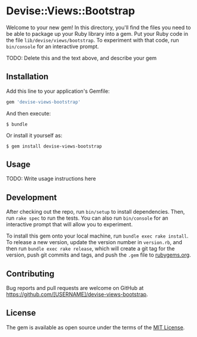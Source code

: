# Devise::Views::Bootstrap

Welcome to your new gem! In this directory, you'll find the files you need to be able to package up your Ruby library into a gem. Put your Ruby code in the file `lib/devise/views/bootstrap`. To experiment with that code, run `bin/console` for an interactive prompt.

TODO: Delete this and the text above, and describe your gem

## Installation

Add this line to your application's Gemfile:

```ruby
gem 'devise-views-bootstrap'
```

And then execute:

    $ bundle

Or install it yourself as:

    $ gem install devise-views-bootstrap

## Usage

TODO: Write usage instructions here

## Development

After checking out the repo, run `bin/setup` to install dependencies. Then, run `rake spec` to run the tests. You can also run `bin/console` for an interactive prompt that will allow you to experiment.

To install this gem onto your local machine, run `bundle exec rake install`. To release a new version, update the version number in `version.rb`, and then run `bundle exec rake release`, which will create a git tag for the version, push git commits and tags, and push the `.gem` file to [rubygems.org](https://rubygems.org).

## Contributing

Bug reports and pull requests are welcome on GitHub at https://github.com/[USERNAME]/devise-views-bootstrap.


## License

The gem is available as open source under the terms of the [MIT License](http://opensource.org/licenses/MIT).


